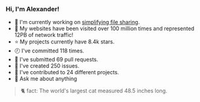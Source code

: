 ### Hi, I'm Alexander!

- 🔭 I'm currently working on [simplifying file sharing](https://github.com/femto-apps/web-file-uploader).
- 💨 My websites have been visited over 100 million times and represented 12PB of network traffic!
- ⭐ My projects currently have 8.4k stars.
- 🕗 I've committed 118 times.
- 🔀 I've submitted 69 pull requests.
- 🤷 I've created 250 issues.
- 📕 I've contributed to 24 different projects.
- 💬 Ask me about anything

> 🐈 fact: The world's largest cat measured 48.5 inches long.
